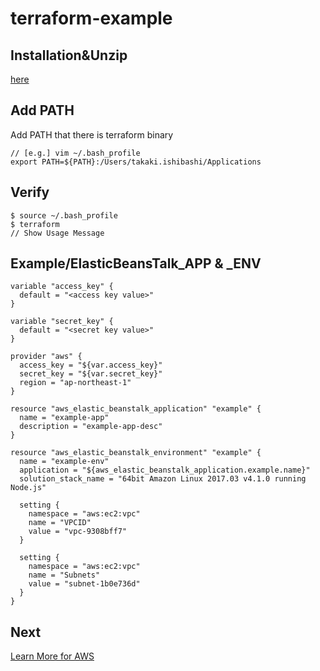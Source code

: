 # terraform-example

## Installation&Unzip
[here](git@github.com:takaki-ishibashi2/terraform-example.git)

## Add PATH
Add PATH that there is terraform binary
```
// [e.g.] vim ~/.bash_profile
export PATH=${PATH}:/Users/takaki.ishibashi/Applications
```

## Verify
```
$ source ~/.bash_profile
$ terraform
// Show Usage Message
```

## Example/ElasticBeansTalk_APP & _ENV
```
variable "access_key" {
  default = "<access key value>"
}

variable "secret_key" {
  default = "<secret key value>"
}

provider "aws" {
  access_key = "${var.access_key}"
  secret_key = "${var.secret_key}"
  region = "ap-northeast-1"
}

resource "aws_elastic_beanstalk_application" "example" {
  name = "example-app"
  description = "example-app-desc"
}

resource "aws_elastic_beanstalk_environment" "example" {
  name = "example-env"
  application = "${aws_elastic_beanstalk_application.example.name}"
  solution_stack_name = "64bit Amazon Linux 2017.03 v4.1.0 running Node.js"

  setting {
    namespace = "aws:ec2:vpc"
    name = "VPCID"
    value = "vpc-9308bff7"
  }

  setting {
    namespace = "aws:ec2:vpc"
    name = "Subnets"
    value = "subnet-1b0e736d"
  }
}
```

## Next
[Learn More for AWS](https://www.terraform.io/docs/providers/aws/index.html)